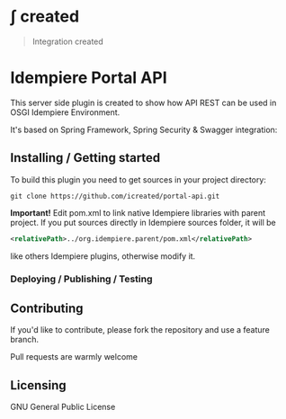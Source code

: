 # &int; created
> Integration created

# Idempiere Portal API
> 

This server side plugin is created to show how API REST can be used in OSGI Idempiere Environment.

It's based on Spring Framework, Spring Security & Swagger integration:



## Installing / Getting started

To build this plugin you need to get sources in your project directory:

```shell
git clone https://github.com/icreated/portal-api.git
```
**Important!**
Edit pom.xml to link native Idempiere libraries with parent project.
If you put sources directly in Idempiere sources folder, it will be

```xml
<relativePath>../org.idempiere.parent/pom.xml</relativePath>
```
like others Idempiere plugins, otherwise modify it.



### Deploying / Publishing / Testing



## Contributing

If you'd like to contribute, please fork the repository and use a feature
branch. 

Pull requests are warmly welcome


## Licensing

GNU General Public License
